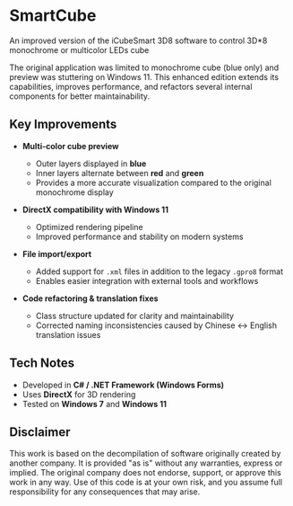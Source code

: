 # SmartCube
An improved version of the iCubeSmart 3D8 software to control 3D*8 monochrome or multicolor LEDs cube

The original application was limited to monochrome cube (blue only) and preview was stuttering on Windows 11.
This enhanced edition extends its capabilities, improves performance, and refactors several internal components for better maintainability.

## Key Improvements

- **Multi-color cube preview**
  - Outer layers displayed in **blue**
  - Inner layers alternate between **red** and **green**
  - Provides a more accurate visualization compared to the original monochrome display

- **DirectX compatibility with Windows 11**
  - Optimized rendering pipeline
  - Improved performance and stability on modern systems

- **File import/export**
  - Added support for `.xml` files in addition to the legacy `.gpro8` format
  - Enables easier integration with external tools and workflows

- **Code refactoring & translation fixes**
  - Class structure updated for clarity and maintainability
  - Corrected naming inconsistencies caused by Chinese ↔ English translation issues

## Tech Notes

- Developed in **C# / .NET Framework (Windows Forms)**
- Uses **DirectX** for 3D rendering
- Tested on **Windows 7** and **Windows 11**

## Disclaimer

This work is based on the decompilation of software originally created by another company. It is provided "as is" without any warranties, express or implied. The original company does not endorse, support, or approve this work in any way. Use of this code is at your own risk, and you assume full responsibility for any consequences that may arise.
